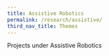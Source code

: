 ```yaml
---
title: Assistive Robotics
permalink: /research/assistive/
third_nav_title: Themes
---
```

Projects under Assistive Robotics